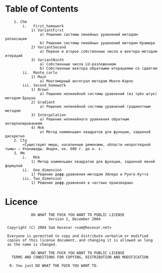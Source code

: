 # Table of Contents #
		1. Chm
			i.   First_homework
				1) VariantFirst
					a) Решение системы линейных уравнений методом релаксации
					b) Решение системы линейных уравнений методом Крамера
				2) VariantSecond
					a) Первое и второе собственные числа и вектора методом итераций
				3) VariantNinth
					a) Собственные числа LU-разложением
					b) Собственные вектора обратными итерациями со сдвигом
			ii.  Monte_carlo
				1) Main
					a) Многомерный интеграл методом Монте-Карло
			iii. Second_homework
				1) Brown
					a) Решение нелинейной системы уравнений (из трёх штук) методом Брауна
				2) Gradient
					a) Решение нелинейной системы уравнений градиентным методом
				3) Interpolation
					a) Решение нелинейного уравнения обратным интерполированием
				4) Mnk
					a) Метод наименьших квадратов для функции, заданной дискретно
		2. Ctg
		  	«Существуют миры, населенные демонами, области непроглядной тьмы» — Упанишады. Индия, ок. 600 г. до н. э.	
		3. Mm
			i.   Mnk
				1) Метод наименьших квадратов для функции, заданной явной формулой
			ii.  One_dimension
				1) Решение дифф.уравнения методом Эйлера и Рунге-Кутта
			iii. Two_dimension
				1) Решение дифф.уравнения в частных производных


# Licence #
```
            DO WHAT THE FUCK YOU WANT TO PUBLIC LICENSE
                    Version 2, December 2004

 Copyright (C) 2004 Sam Hocevar <sam@hocevar.net>

 Everyone is permitted to copy and distribute verbatim or modified
 copies of this license document, and changing it is allowed as long
 as the name is changed.

            DO WHAT THE FUCK YOU WANT TO PUBLIC LICENSE
   TERMS AND CONDITIONS FOR COPYING, DISTRIBUTION AND MODIFICATION

  0. You just DO WHAT THE FUCK YOU WANT TO.
```

